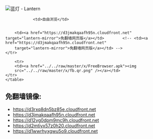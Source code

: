 

<img src="../../raw/master/x/8e0a2b81.c82003be.LanternYellow2.png" alt="蓝灯 - Lantern"/>
<table>
    <tr>
                
                <td>自由浏览</td>
        
        
        <td><a href="https://d3jmakqaafh95n.cloudfront.net" target="lantern-mirror">免翻墙网页版</a></td>        <!-- <td><a href="https://d3jmakqaafh95n.cloudfront.net"
        target="lantern-mirror">免翻墙网页版</a></td> -->
    </tr>
    
        <tr>
        <td><a href="../../raw/master/x/FreeBrowser.apk"><img
        src="../../raw/master/x/fb.qr.png" /></a></td>
    </tr>
    </table>

## 免翻墙镜像:

<ul>
<li><a href="https://d3rxq8dn5bz85e.cloudfront.net">https://d3rxq8dn5bz85e.cloudfront.net</a></li>
    <li><a href="https://d3jmakqaafh95n.cloudfront.net">https://d3jmakqaafh95n.cloudfront.net</a></li>
    <li><a href="https://d12vg0dpm9mc9h.cloudfront.net">https://d12vg0dpm9mc9h.cloudfront.net</a></li>
    <li><a href="https://d2mtiyx57z0h20.cloudfront.net">https://d2mtiyx57z0h20.cloudfront.net</a></li>
    <li><a href="https://d1wwrhyxgwu5o9.cloudfront.net">https://d1wwrhyxgwu5o9.cloudfront.net</a></li>
    </ul>